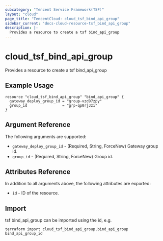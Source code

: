 ```yaml
---
subcategory: "Tencent Service Framework(TSF)"
layout: "cloud"
page_title: "TencentCloud: cloud_tsf_bind_api_group"
sidebar_current: "docs-cloud-resource-tsf_bind_api_group"
description: |-
  Provides a resource to create a tsf bind_api_group
---
```


# cloud_tsf_bind_api_group

Provides a resource to create a tsf bind_api_group

## Example Usage

```hcl
resource "cloud_tsf_bind_api_group" "bind_api_group" {
  gateway_deploy_group_id = "group-vzd97zpy"
  group_id                = "grp-qp0rj3zi"
}
```

## Argument Reference

The following arguments are supported:

* `gateway_deploy_group_id` - (Required, String, ForceNew) Gateway group id.
* `group_id` - (Required, String, ForceNew) Group id.

## Attributes Reference

In addition to all arguments above, the following attributes are exported:

* `id` - ID of the resource.



## Import

tsf bind_api_group can be imported using the id, e.g.

```
terraform import cloud_tsf_bind_api_group.bind_api_group bind_api_group_id
```

